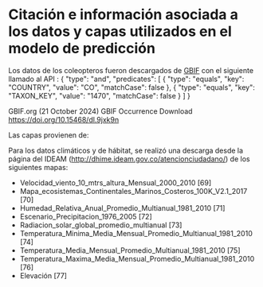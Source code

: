 # Citación e información asociada a los datos y capas utilizados en el modelo de predicción

Los datos de los coleopteros fueron descargados de [GBIF]() con el siguiente llamado al API : {
  "type": "and",
  "predicates": [
    {
      "type": "equals",
      "key": "COUNTRY",
      "value": "CO",
      "matchCase": false
    },
    {
      "type": "equals",
      "key": "TAXON_KEY",
      "value": "1470",
      "matchCase": false
    }
  ]
}

GBIF.org (21 October 2024) GBIF Occurrence Download https://doi.org/10.15468/dl.9jxk9n

Las capas provienen de: 

Para los datos climáticos y de hábitat, se realizó una descarga desde la página del IDEAM (http://dhime.ideam.gov.co/atencionciudadano/) de los siguientes mapas:

- Velocidad_viento_10_mtrs_altura_Mensual_2000_2010 [69]
- Mapa_ecosistemas_Continentales_Marinos_Costeros_100K_V2.1_2017 [70]
- Humedad_Relativa_Anual_Promedio_Multianual_1981_2010 [71]
- Escenario_Precipitacion_1976_2005 [72]
- Radiacion_solar_global_promedio_multianual [73]
- Temperatura_Minima_Media_Mensual_Promedio_Multianual_1981_2010 [74]
- Temperatura_Media_Mensual_Promedio_Multianual_1981_2010 [75]
- Temperatura_Maxima_Media_Mensual_Promedio_Multianual_1981_2010 [76]
- Elevación [77]
